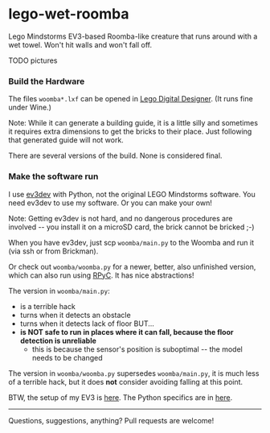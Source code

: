 # lego-wet-roomba
Lego Mindstorms EV3-based Roomba-like creature that runs around with a wet towel. Won't hit walls and won't fall off.

TODO pictures

### Build the Hardware

The files `woomba*.lxf` can be opened in [Lego Digital Designer](http://ldd.lego.com/en-us/). (It runs fine under Wine.)

Note: While it can generate a building guide, it is a little silly and sometimes it requires extra dimensions to get the bricks to their place. Just following that generated guide will not work.

There are several versions of the build. None is considered final.


### Make the software run

I use [ev3dev](www.ev3dev.org/docs/getting-started/) with Python, not the original LEGO Mindstorms software. You need ev3dev to use my software. Or you can make your own!

Note: Getting ev3dev is not hard, and no dangerous procedures are involved -- you install it on a microSD card, the brick cannot be bricked ;-)

When you have ev3dev, just scp `woomba/main.py` to the Woomba and run it (via ssh or from Brickman).

Or check out `woomba/woomba.py` for a newer, better, also unfinished version, which can also run using [RPyC](https://python-ev3dev.readthedocs.io/en/stable/rpyc.html). It has nice abstractions!

The version in `woomba/main.py`:

- is a terrible hack
- turns when it detects an obstacle
- turns when it detects lack of floor BUT...
- **is NOT safe to run in places where it can fall, because the floor detection is unreliable**
  - this is because the sensor's position is suboptimal -- the model needs to be changed

The version in `woomba/woomba.py` supersedes `woomba/main.py`, it is much less
of a terrible hack, but it does **not** consider avoiding falling at this point.

BTW, the setup of my EV3 is [here](https://github.com/AnotherKamila/cdist-personal/blob/master/manifest/init#L28). The Python specifics are in [here](https://github.com/AnotherKamila/cdist-personal/blob/master/manifest/python).

---------------------------------------------------------------------

Questions, suggestions, anything? Pull requests are welcome!
